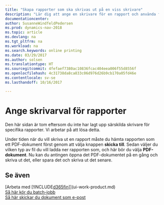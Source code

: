 ```yaml
---
title: "Skapa rapporter som ska skrivas ut på en viss skrivare"
description: "Lär dig att ange en skrivare för en rapport och använda fönstret Skrivarval."
documentationcenter: 
author: SusanneWindfeldPedersen
ms.prod: dynamics-nav-2018
ms.topic: article
ms.devlang: na
ms.tgt_pltfrm: na
ms.workload: na
ms.search.keywords: online printing
ms.date: 03/29/2017
ms.author: solsen
ms.translationtype: HT
ms.sourcegitcommit: 4fefaef7380ac10836fcac404eea006f55d8556f
ms.openlocfilehash: 4c31738da8ca833c06d976d26b9cb170a05fd46e
ms.contentlocale: sv-se
ms.lasthandoff: 10/16/2017

---
```

# <a name="specify-printer-selection-for-reports"></a>Ange skrivarval för rapporter
Den här sidan är tom eftersom du inte har lagt upp särskilda skrivare för specifika rapporter. Vi arbetar på att lösa detta.

Under tiden när du vill skriva ut en rapport måste du hämta rapporten som ett PDF-dokument först genom att välja knappen **skicka till**. Sedan väljer du vilken typ av fil du vill ladda ner rapporten som, och här bör du välja **PDF-dokument**. Nu kan du antingen öppna det PDF-dokumentet på en gång och skriva ut det, eller spara det och skriva ut det senare.

<!--

You can set up reports so that they must be printed on a specific printer. The following are some uses of printer selection:

- You can print reports on special company letterhead.
- You can print reports on different paper sizes.
- You can print reports on the default printer of a specified employee.

You use the **Printer Selections** window to set different values to obtain different output. If you set a specific printer selection, then it takes precedence over a more general printer selection. For example, you can set a printer selection that has values in the **User ID**, **Report ID**, and **Printer Name** fields. This printer selection takes precedence over a printer selection that has blank entries in the **User ID** or **Report ID** fields.

The following table describes the combination of values to specify when you set up printer selections for a report.

|To                                                 |Set the following values                                             |
|---------------------------------------------------|---------------------------------------------------------------------|
|Print a report to a specific printer for all users |Specify values in the **Report ID** and **Printer Name** fields and leave the **User ID** field blank.|
|Print all reports to a specific printer for a specific user|Specify values in the **User ID** and **Printer Name** fields and leave the **Report ID** field blank.|
|Set the default printer for all reports|Specify a value in the **Printer Name** field and leave the **User ID** and **Report ID** fields blank.|
|Print a specific report to the user’s default printer|Specify a value in the **Report ID** field and leave the **Printer Name** and **User ID** fields blank.|
|Print a specific report to a specific printer for a specific user|Specify values in all three fields.|
-->

## <a name="see-also"></a>Se även
[Arbeta med [!INCLUDE[d365fin](includes/d365fin_md.md)]](ui-work-product.md)  
[Så här kör du batch-jobb](ui-how-run-batch-jobs.md)  
[Så här skickar du dokument som e-post](ui-how-send-documents-email.md)  

